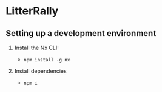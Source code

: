 # LitterRally

## Setting up a development environment

1. Install the Nx CLI:

   - `npm install -g nx`

2. Install dependencies

   - `npm i`
